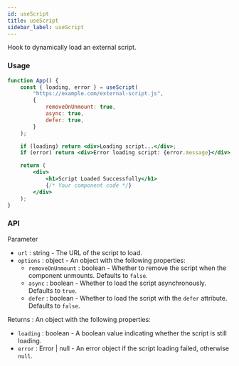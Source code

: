 ```yaml
---
id: useScript
title: useScript
sidebar_label: useScript
---
```


Hook to dynamically load an external script.

### Usage

```jsx live
function App() {
	const { loading, error } = useScript(
		"https://example.com/external-script.js",
		{
			removeOnUnmount: true,
			async: true,
			defer: true,
		}
	);

	if (loading) return <div>Loading script...</div>;
	if (error) return <div>Error loading script: {error.message}</div>;

	return (
		<div>
			<h1>Script Loaded Successfully</h1>
			{/* Your component code */}
		</div>
	);
}
```

### API

Parameter

- `url` : string - The URL of the script to load.
- `options` : object - An object with the following properties:
  - `removeOnUnmount` : boolean - Whether to remove the script when the component unmounts. Defaults to `false`.
  - `async` : boolean - Whether to load the script asynchronously. Defaults to `true`.
  - `defer` : boolean - Whether to load the script with the `defer` attribute. Defaults to `false`.

Returns : An object with the following properties:

- `loading` : boolean - A boolean value indicating whether the script is still loading.
- `error` : Error | null - An error object if the script loading failed, otherwise `null`.
